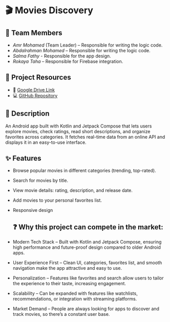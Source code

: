 # 🎬 Movies Discovery

## 👥 Team Members
- *Amr Mohamed* (Team Leader) – Responsible for writing the logic code.
- *Abdalrahman Mohamed* – Responsible for writing the logic code.
- *Salma Fathy* - Responsible for the app design.
- *Rokaya Taha* – Responsible for Firebase integration.

## 🔗 Project Resources
- 📂 [Google Drive Link](https://drive.google.com/drive/folders/1jBRFV0KBceXAK8NEcSd1UfnaaHFS32p9?usp=sharing)
- 💻 [GitHub Repository](https://github.com/Amr-mohamed-abbd-allah-mohamed/movies-discovery-)


## 🎥 Description
An Android app built with Kotlin and Jetpack Compose that lets users explore movies, check ratings, read short descriptions, and organize favorites across categories. It fetches real-time data from an online API and displays it in an easy-to-use interface.

## ✨ Features
- Browse popular movies in different categories (trending, top-rated).
- Search for movies by title.
- View movie details: rating, description, and release date.
- Add movies to your personal favorites list.
- Responsive design

  ## ❓ Why this project can compete in the market:
- Modern Tech Stack – Built with Kotlin and Jetpack Compose, ensuring high performance and future-proof design compared to older Android apps.
- User Experience First – Clean UI, categories, favorites list, and smooth navigation make the app attractive and easy to use.
- Personalization – Features like favorites and search allow users to tailor the experience to their taste, increasing engagement.
- Scalability – Can be expanded with features like watchlists, recommendations, or integration with streaming platforms.
- Market Demand – People are always looking for apps to discover and track movies, so there’s a constant user base.
